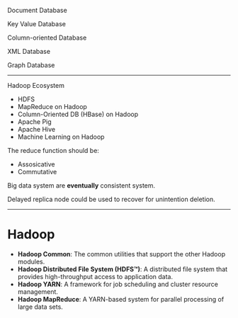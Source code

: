 Document Database

Key Value Database

Column-oriented Database

XML Database

Graph Database

---

Hadoop Ecosystem

- HDFS
- MapReduce on Hadoop
- Column-Oriented DB (HBase) on Hadoop
- Apache Pig
- Apache Hive
- Machine Learning on Hadoop

The reduce function should be:

- Assosicative
- Commutative

Big data system are **eventually** consistent system.

Delayed replica node could be used to recover for unintention deletion.

---

# Hadoop	

- **Hadoop Common**: The common utilities that support the other Hadoop modules. 
- **Hadoop Distributed File System (HDFS™)**: A distributed file system that provides high-throughput access to application data.
- **Hadoop YARN**: A framework for job scheduling and cluster resource management.
- **Hadoop MapReduce**: A YARN-based system for parallel processing of large data sets.

## 

